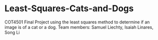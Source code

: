 # Least-Squares-Cats-and-Dogs
COT4501 Final Project using the least squares method to determine if an image is of a cat or a dog. Team members: Samuel Liechty, Isaiah Linares, Song Li
